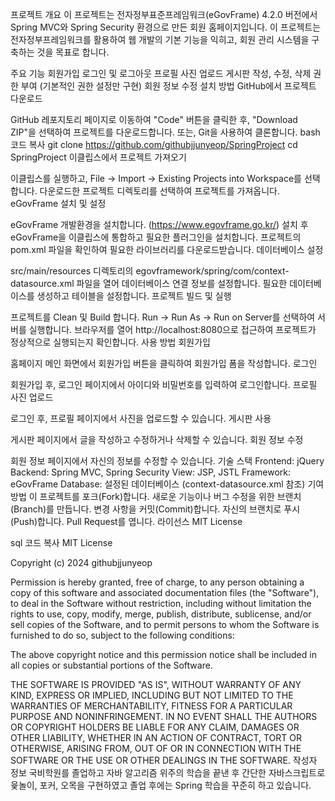 프로젝트 개요
이 프로젝트는 전자정부표준프레임워크(eGovFrame) 4.2.0 버전에서 Spring MVC와 Spring Security 환경으로 만든 회원 홈페이지입니다. 이 프로젝트는 전자정부프레임워크를 활용하여 웹 개발의 기본 기능을 익히고, 회원 관리 시스템을 구축하는 것을 목표로 합니다.

주요 기능
회원가입
로그인 및 로그아웃
프로필 사진 업로드
게시판 작성, 수정, 삭제
권한 부여 (기본적인 권한 설정만 구현)
회원 정보 수정
설치 방법
GitHub에서 프로젝트 다운로드

GitHub 레포지토리 페이지로 이동하여 "Code" 버튼을 클릭한 후, "Download ZIP"을 선택하여 프로젝트를 다운로드합니다.
또는, Git을 사용하여 클론합니다.
bash
코드 복사
git clone https://github.com/githubjjunyeop/SpringProject
cd SpringProject
이클립스에서 프로젝트 가져오기

이클립스를 실행하고, File -> Import -> Existing Projects into Workspace를 선택합니다.
다운로드한 프로젝트 디렉토리를 선택하여 프로젝트를 가져옵니다.
eGovFrame 설치 및 설정

eGovFrame 개발환경을 설치합니다. (https://www.egovframe.go.kr/)
설치 후 eGovFrame을 이클립스에 통합하고 필요한 플러그인을 설치합니다.
프로젝트의 pom.xml 파일을 확인하여 필요한 라이브러리를 다운로드받습니다.
데이터베이스 설정

src/main/resources 디렉토리의 egovframework/spring/com/context-datasource.xml 파일을 열어 데이터베이스 연결 정보를 설정합니다.
필요한 데이터베이스를 생성하고 테이블을 설정합니다.
프로젝트 빌드 및 실행

프로젝트를 Clean 및 Build 합니다.
Run -> Run As -> Run on Server를 선택하여 서버를 실행합니다.
브라우저를 열어 http://localhost:8080으로 접근하여 프로젝트가 정상적으로 실행되는지 확인합니다.
사용 방법
회원가입

홈페이지 메인 화면에서 회원가입 버튼을 클릭하여 회원가입 폼을 작성합니다.
로그인

회원가입 후, 로그인 페이지에서 아이디와 비밀번호를 입력하여 로그인합니다.
프로필 사진 업로드

로그인 후, 프로필 페이지에서 사진을 업로드할 수 있습니다.
게시판 사용

게시판 페이지에서 글을 작성하고 수정하거나 삭제할 수 있습니다.
회원 정보 수정

회원 정보 페이지에서 자신의 정보를 수정할 수 있습니다.
기술 스택
Frontend: jQuery
Backend: Spring MVC, Spring Security
View: JSP, JSTL
Framework: eGovFrame
Database: 설정된 데이터베이스 (context-datasource.xml 참조)
기여 방법
이 프로젝트를 포크(Fork)합니다.
새로운 기능이나 버그 수정을 위한 브랜치(Branch)를 만듭니다.
변경 사항을 커밋(Commit)합니다.
자신의 브랜치로 푸시(Push)합니다.
Pull Request를 엽니다.
라이선스
MIT License

sql
코드 복사
MIT License

Copyright (c) 2024 githubjjunyeop

Permission is hereby granted, free of charge, to any person obtaining a copy
of this software and associated documentation files (the "Software"), to deal
in the Software without restriction, including without limitation the rights
to use, copy, modify, merge, publish, distribute, sublicense, and/or sell
copies of the Software, and to permit persons to whom the Software is
furnished to do so, subject to the following conditions:

The above copyright notice and this permission notice shall be included in all
copies or substantial portions of the Software.

THE SOFTWARE IS PROVIDED "AS IS", WITHOUT WARRANTY OF ANY KIND, EXPRESS OR
IMPLIED, INCLUDING BUT NOT LIMITED TO THE WARRANTIES OF MERCHANTABILITY,
FITNESS FOR A PARTICULAR PURPOSE AND NONINFRINGEMENT. IN NO EVENT SHALL THE
AUTHORS OR COPYRIGHT HOLDERS BE LIABLE FOR ANY CLAIM, DAMAGES OR OTHER
LIABILITY, WHETHER IN AN ACTION OF CONTRACT, TORT OR OTHERWISE, ARISING FROM,
OUT OF OR IN CONNECTION WITH THE SOFTWARE OR THE USE OR OTHER DEALINGS IN THE
SOFTWARE.
작성자 정보
국비학원를 졸업하고 자바 알고리즘 위주의 학습을 끝낸 후 간단한 자바스크립트로 윷놀이, 포커, 오목을 구현하였고 졸업 후에는 Spring 학습을 꾸준히 하고 있습니다.
